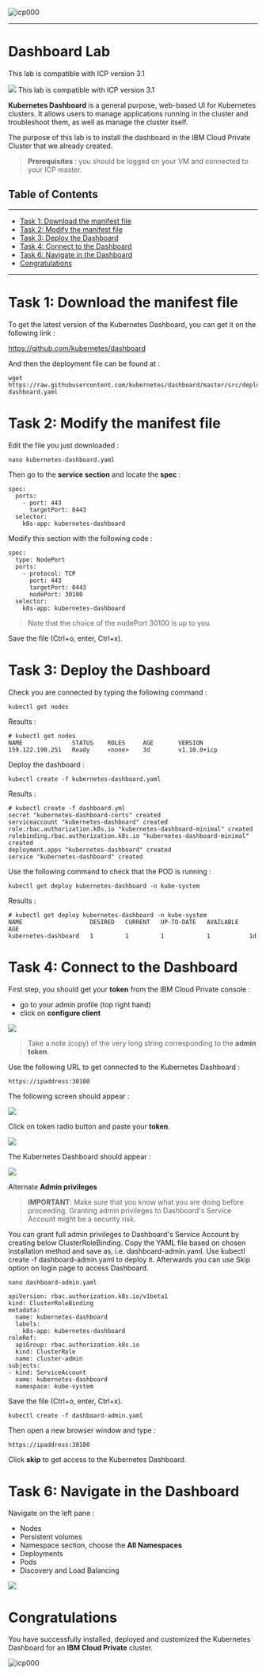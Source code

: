 

![icp000](images/icp000.png)

---
# Dashboard Lab
This lab is compatible with ICP version 3.1

![](./images/dashboard-ui.png)
This lab is compatible with ICP version 3.1


**Kubernetes Dashboard** is a general purpose, web-based UI for Kubernetes clusters. It allows users to manage applications running in the cluster and troubleshoot them, as well as manage the cluster itself.

The purpose of this lab is to install the dashboard in the IBM Cloud Private Cluster that we already created. 

> **Prerequisites** : you should be logged on your VM and connected to your ICP master.


## Table of Contents

---
- [Task 1: Download the manifest file](#task-1--download-the-manifest-file)
- [Task 2: Modify the manifest file](#task-2--modify-the-manifest-file)
- [Task 3: Deploy the Dashboard](#task-3--deploy-the-dashboard)
- [Task 4: Connect to the Dashboard](#task-4--connect-to-the-dashboard)
- [Task 6: Navigate in the Dashboard](#task-6--navigate-in-the-dashboard)
- [Congratulations](#congratulations)
---


# Task 1: Download the manifest file

To get the latest version of the Kubernetes Dashboard, you can get it on the following link :

https://github.com/kubernetes/dashboard

And then the deployment file can be found at :

```console 
wget https://raw.githubusercontent.com/kubernetes/dashboard/master/src/deploy/recommended/kubernetes-dashboard.yaml
```


# Task 2: Modify the manifest file

Edit the file you just downloaded :

`nano kubernetes-dashboard.yaml`

Then go to the **service section** and locate the **spec** :

```console
spec:
  ports:
    - port: 443
      targetPort: 8443
  selector:
    k8s-app: kubernetes-dashboard
```

Modify this section with the following code :

```console 
spec:
  type: NodePort
  ports:
    - protocol: TCP
      port: 443
      targetPort: 8443
      nodePort: 30100
  selector:
    k8s-app: kubernetes-dashboard
```

> Note that the choice of the nodePort 30100 is up to you. 

Save the file (Ctrl+o, enter, Ctrl+x).

# Task 3: Deploy the Dashboard

Check you are connected by typing the following command :

`kubectl get nodes` 

Results :

```console
# kubectl get nodes
NAME              STATUS    ROLES     AGE       VERSION
159.122.190.251   Ready     <none>    3d        v1.10.0+icp
```

Deploy the dashboard :

`kubectl create -f kubernetes-dashboard.yaml` 

Results :

```console 
# kubectl create -f dashboard.yml
secret "kubernetes-dashboard-certs" created
serviceaccount "kubernetes-dashboard" created
role.rbac.authorization.k8s.io "kubernetes-dashboard-minimal" created
rolebinding.rbac.authorization.k8s.io "kubernetes-dashboard-minimal" created
deployment.apps "kubernetes-dashboard" created
service "kubernetes-dashboard" created
```
Use the following command to check that the POD is running :

`kubectl get deploy kubernetes-dashboard -n kube-system`

Results :
```console
# kubectl get deploy kubernetes-dashboard -n kube-system
NAME                   DESIRED   CURRENT   UP-TO-DATE   AVAILABLE   AGE
kubernetes-dashboard   1         1         1            1           1d
```

# Task 4: Connect to the Dashboard

First step, you should get your **token** from the IBM Cloud Private console :
- go to your admin profile (top right hand)
- click on **configure client**

![](./images/token2.png)

> Take a note (copy) of the very long string corresponding to the **admin token**.

Use the following URL to get connected to the Kubernetes Dashboard :

`https://ipaddress:30100`

The following screen should appear :

![](./images/token.png)

Click on token radio button and paste your **token**. 

![](./images/token3.png)

The Kubernetes Dashboard should appear :

![](./images/token4.png)

Alternate **Admin privileges**
> **IMPORTANT**: Make sure that you know what you are doing before proceeding. Granting admin privileges to Dashboard's Service Account might be a security risk.

You can grant full admin privileges to Dashboard's Service Account by creating below ClusterRoleBinding. Copy the YAML file based on chosen installation method and save as, i.e. dashboard-admin.yaml. Use kubectl create -f dashboard-admin.yaml to deploy it. Afterwards you can use Skip option on login page to access Dashboard.

`nano dashboard-admin.yaml`

```console
apiVersion: rbac.authorization.k8s.io/v1beta1
kind: ClusterRoleBinding
metadata:
  name: kubernetes-dashboard
  labels:
    k8s-app: kubernetes-dashboard
roleRef:
  apiGroup: rbac.authorization.k8s.io
  kind: ClusterRole
  name: cluster-admin
subjects:
- kind: ServiceAccount
  name: kubernetes-dashboard
  namespace: kube-system
```

Save the file (Ctrl+o, enter, Ctrl+x).

`kubectl create -f dashboard-admin.yaml`

Then open a new browser window and type :

`https://ipaddress:30100`

Click **skip** to get access to the Kubernetes Dashboard. 


# Task 6: Navigate in the Dashboard

Navigate on the left pane :
- Nodes
- Persistent volumes
- Namespace section, choose the **All Namespaces**
- Deployments
- Pods
- Discovery and Load Balancing


![](./images/token5.png)


# Congratulations 

You have successfully installed, deployed and customized the Kubernetes Dashboard for an **IBM Cloud Private** cluster.



![icp000](images/icp000.png)

